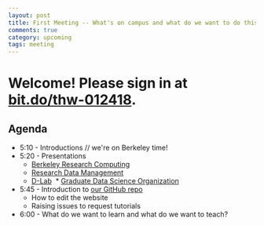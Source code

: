 ```yaml
---
layout: post
title: First Meeting -- What's on campus and what do we want to do this semester?
comments: true
category: upcoming
tags: meeting
---
```


# Welcome! Please sign in at [bit.do/thw-012418](http://bit.do/thw-012418).

## Agenda
* 5:10 - Introductions // we're on Berkeley time! 
* 5:20 - Presentations
  * [Berkeley Research Computing](http://research-it.berkeley.edu/programs/berkeley-research-computing)
  * [Research Data Management](http://research-it.berkeley.edu/programs/research-data-management)
  * [D-Lab](http://dlab.berkeley.edu/)
  * [Graduate Data Science Organization](https://gdso.berkeley.edu/)
* 5:45 - Introduction to [our GitHub repo](https://github.com/thehackerwithin/berkeley)
  * How to edit the website
  * Raising issues to request tutorials
* 6:00 - What do we want to learn and what do we want to teach?
